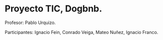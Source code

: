 # Proyecto TIC, Dogbnb.

Profesor: Pablo Urquizo.

Participantes: Ignacio Fein, Conrado Veiga, Mateo Nuñez, Ignacio Franco.
